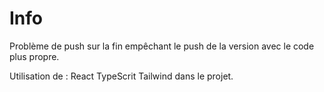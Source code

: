 # Info
Problème de push sur la fin empêchant le push de la version avec le code plus propre. 

Utilisation de :
React TypeScrit Tailwind dans le projet.
